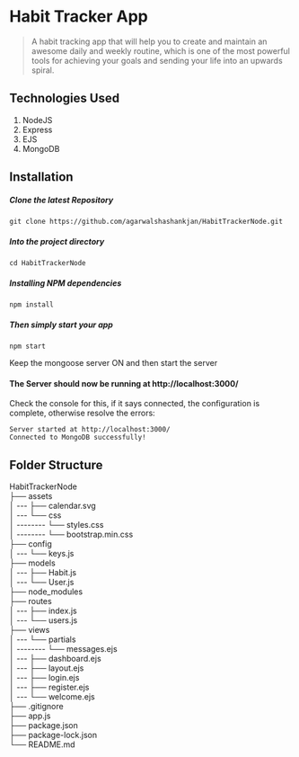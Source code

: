 # Habit Tracker App

> A habit tracking app that will help you to create and maintain an awesome daily and weekly routine, which is one of the most powerful tools for achieving your goals and sending your life into an upwards spiral.

## Technologies Used

1.  NodeJS
2.  Express
3.  EJS
4.  MongoDB

## Installation

##### Clone the latest Repository

`git clone https://github.com/agarwalshashankjan/HabitTrackerNode.git`

##### Into the project directory

`cd HabitTrackerNode`

##### Installing NPM dependencies

`npm install`

##### Then simply start your app

`npm start`

Keep the mongoose server ON and then start the server

#### The Server should now be running at http://localhost:3000/

Check the console for this, if it says connected, the configuration is complete, otherwise resolve the errors:

```
Server started at http://localhost:3000/
Connected to MongoDB successfully!
```

## Folder Structure

HabitTrackerNode <br>
├── assets <br>
│ --- ├── calendar.svg <br>
│ --- └── css <br>
│ -------- └── styles.css <br>
│ -------- └── bootstrap.min.css <br>
├── config <br>
│ --- └── keys.js <br>
├── models <br>
│ --- ├── Habit.js <br>
│ --- └── User.js <br>
├── node_modules <br>
├── routes <br>
│ --- ├── index.js <br>
│ --- └── users.js <br>
├── views <br>
│ --- └── partials <br>
│ -------- └── messages.ejs <br>
│ --- ├── dashboard.ejs <br>
│ --- ├── layout.ejs <br>
│ --- ├── login.ejs <br>
│ --- ├── register.ejs <br>
│ --- └── welcome.ejs <br>
├── .gitignore <br>
├── app.js <br>
├── package.json <br>
├── package-lock.json <br>
└── README.md <br>
